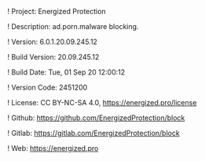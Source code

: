 ! Project: Energized Protection

! Description: ad.porn.malware blocking.

! Version: 6.0.1.20.09.245.12

! Build Version: 20.09.245.12

! Build Date: Tue, 01 Sep 20 12:00:12

! Version Code: 2451200

! License: CC BY-NC-SA 4.0, https://energized.pro/license

! Github: https://github.com/EnergizedProtection/block

! Gitlab: https://gitlab.com/EnergizedProtection/block


! Web: https://energized.pro
